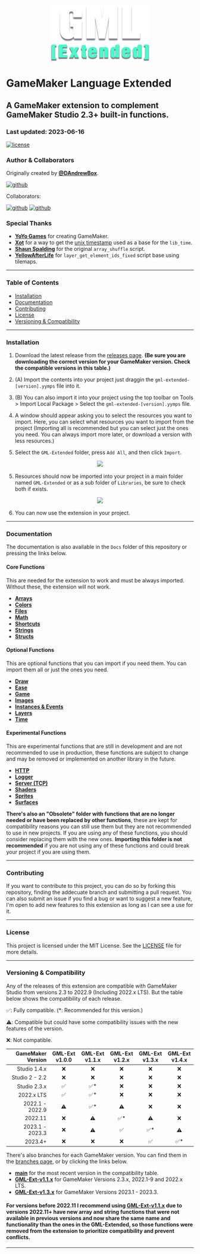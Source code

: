 <p align="center">
  <img src="./logo.png" />
</p>

# GameMaker Language Extended

## A GameMaker extension to complement GameMaker Studio 2.3+ built-in functions.

### Last updated: 2023-06-16

[![license](https://img.shields.io/github/license/DAndrewBox/GML-Extended?style=for-the-badge)](LICENSE)

### Author & Collaborators

Originally created by [**@DAndrewBox**](https://twitter.com/DAndrewBox_).

[![github](https://img.shields.io/badge/DAndrewBox-000?style=for-the-badge&logo=github&label=Github&logoColor=white)](https://github.com/DAndrewBox)

Collaborators:

[![github](https://img.shields.io/badge/Shynif-000?style=for-the-badge&logo=github&label=Github&logoColor=white)](https://github.com/Shynif)
[![github](https://img.shields.io/badge/Gizmo199-000?style=for-the-badge&logo=github&label=Github&logoColor=white)](https://github.com/Gizmo199)

### Special Thanks

- [**YoYo Games**](https://www.yoyogames.com/) for creating GameMaker.
- [**Xot**](https://twitter.com/xotmatrix) for a way to get the [unix timestamp](https://www.gmlscripts.com/script/unix_timestamp) used as a base for the `lib_time`.
- [**Shaun Spalding**](https://twitter.com/shaunspalding) for the original `array_shuffle` script.
- [**YellowAfterLife**](https://yal.cc) for `layer_get_element_ids_fixed` script base using tilemaps.

---

### Table of Contents

- [Installation](#installation)
- [Documentation](#documentation)
- [Contributing](#contributing)
- [License](#license)
- [Versioning & Compatibility](#versioning--compatibility)

---

### Installation

1. Download the latest release from the [releases page](https://github.com/DAndrewBox/GML-Extended/releases). **(Be sure you are downloading the correct version for your GameMaker version. Check the compatible versions in this table.)**

2. (A) Import the contents into your project just draggin the `gml-extended-[version].yymps` file into it.

3. (B) You can also import it into your project using the top toolbar on Tools > Import Local Package > Select the `gml-extended-[version].yymps` file.

4. A window should appear asking you to select the resources you want to import. Here, you can select what resources you want to import from the project (Importing all is recommended but you can select just the ones you need. You can always import more later, or download a version with less resources.)

5. Select the `GML-Extended` folder, press `Add All`, and then click `Import`.

<p style="text-align: center;">
  <img src="https://i.imgur.com/ErUhn3b.png" width="75%"/>
<p>

5. Resources should now be imported into your project in a main folder named `GML-Extended` or as a sub folder of `Libraries`, be sure to check both if exists.

<p style="text-align: center;">
  <img src="https://i.imgur.com/BfU9Tnw.png" width="75%"/>
<p>

6. You can now use the extension in your project.

---

### Documentation

The documentation is also available in the `Docs` folder of this repository or pressing the links below.

#### Core Functions

This are needed for the extension to work and must be always imported. Without these, the extension will not work.

- [**Arrays**](Docs/Core/Arrays.md)
- [**Colors**](Docs/Core/Colors.md)
- [**Files**](Docs/Core/Files.md)
- [**Math**](Docs/Core/Math.md)
- [**Shortcuts**](Docs/Core/Shortcuts.md)
- [**Strings**](Docs/Core/Strings.md)
- [**Structs**](Docs/Core/Structs.md)

#### Optional Functions

This are optional functions that you can import if you need them. You can import them all or just the ones you need.

- [**Draw**](Docs/Optional/Draw.md)
- [**Ease**](Docs/Optional/Ease.md)
- [**Game**](Docs/Optional/Game.md)
- [**Images**](Docs/Optional/Images.md)
- [**Instances & Events**](Docs/Optional/Instances_and_Events.md)
- [**Layers**](Docs/Optional/Layers.md)
- [**Time**](Docs/Optional/Time.md)

#### Experimental Functions

This are experimental functions that are still in development and are not recommended to use in production, these functions are subject to change and may be removed or implemented on another library in the future.

- [**HTTP**](Docs/Experimental/HTTP.md)
- [**Logger**](Docs/Experimental/Logger.md)
- [**Server (TCP)**](Docs/Experimental/ServerTCP.md)
- [**Shaders**](Docs/Experimental/Shaders.md)
- [**Sprites**](Docs/Experimental/Sprites.md)
- [**Surfaces**](Docs/Experimental/Surfaces.md)

**There's also an "Obsolete" folder with functions that are no longer needed or have been replaced by other functions**, these are kept for compatibility reasons you can still use them but they are not recommended to use in new projects. If you are using any of these functions, you should consider replacing them with the new ones. **Importing this folder is not recommended** if you are not using any of these functions and could break your project if you are using them.

---

### Contributing

If you want to contribute to this project, you can do so by forking this repository, finding the addecuate branch and submitting a pull request.
You can also submit an issue if you find a bug or want to suggest a new feature, I'm open to add new features to this extension as long as I can see a use for it.

---

### License

This project is licensed under the MIT License. See the [LICENSE](LICENSE) file for more details.

---

### Versioning & Compatibility

Any of the releases of this extension are compatible with GameMaker Studio from versions 2.3 to 2022.9 (Including 2022.x LTS). But the table below shows the compatibility of each release.

✅: Fully compatible. (\*: Recommended for this version.)

⚠️: Compatible but could have some compatibility issues with the new features of the version.

❌: Not compatible.

| GameMaker Version | GML-Ext v1.0.0 | GML-Ext v1.1.x | GML-Ext v1.2.x | GML-Ext v1.3.x | GML-Ext v1.4.x |
| ----------------: | :------------: | :------------: | :------------: | :------------: | :------------: |
|      Studio 1.4.x |       ❌       |       ❌       |       ❌       |       ❌       |       ❌       |
|    Studio 2 - 2.2 |       ❌       |       ❌       |       ❌       |       ❌       |       ❌       |
|      Studio 2.3.x |       ✅       |      ✅\*      |       ❌       |       ❌       |       ❌       |
|        2022.x LTS |       ✅       |      ✅\*      |       ❌       |       ❌       |       ❌       |
|   2022.1 - 2022.9 |       ⚠️       |      ✅\*      |       ⚠️       |       ❌       |       ❌       |
|           2022.11 |       ❌       |       ⚠️       |      ✅\*      |       ⚠️       |       ❌       |
|   2023.1 - 2023.3 |       ❌       |       ⚠️       |       ✅       |      ✅\*      |       ⚠️       |
|           2023.4+ |       ❌       |       ❌       |       ❌       |       ✅       |      ✅\*      |

There's also branches for each GameMaker version. You can find them in the [branches page](https://github.com/DAndrewBox/GML-Extended/branches), or by clicking the links below.

- [**main**](https://github.com/DAndrewBox/GML-Extended) for the most recent version in the compatibility table.
- [**GML-Ext-v1.1.x**](https://github.com/DAndrewBox/GML-Extended/tree/GML-Ext-v1.1.x) for GameMaker Versions 2.3.x, 2022.1-9 and 2022.x LTS.
- [**GML-Ext-v1.3.x**](https://github.com/DAndrewBox/GML-Extended/tree/GML-Ext-v1.3.x) for GameMaker Versions 2023.1 - 2023.3.

#### For versions before 2022.11 I recommend using [**GML-Ext-v1.1.x**](https://github.com/DAndrewBox/GML-Extended/tree/GML-Ext-v1.1.x) due to versions 2022.11+ have new array and string functions that were not available in previous versions and now share the same name and functionality than the ones in the GML-Extended, so those functions were removed from the extension to prioritize compatibility and prevent conflicts.

---

